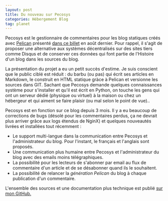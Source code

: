 ```yaml
---
layout: post
title: Du nouveau sur Pecosys
categories: Hébergement Blog
tag: planet
---
```


Pecosys est le gestionnaire de commentaires pour les blog statiques créés avec
[Pelican](http://docs.getpelican.com/en/3.4.0) présenté [dans ce
billet](http://blogduyax.madyanne.fr/pecosys-les-commentaires-avec-pelican.html) en
août dernier.<!-- more --> Pour rappel, il s'agit de proposer une alternative aux systèmes
décentralisés sur des sites tiers comme Disqus et de conserver ces données qui
font partie de l'Histoire d'un blog dans les sources du blog.

La présentation du projet a eu un petit succès d'estime. Je suis conscient que
le public ciblé est réduit : du barbu (ou pas) qui écrit ses articles en
Markdown, le construit en HTML statique gràce à Pelican et versionne les
sources dans GIT. Sachant que Pecosys demande quelques connaissances système
pour s'installer et qu'il est écrit en Python, on touche les gens qui ont un
serveur dédié (physique ou virtuel) à la maison ou chez un hébergeur et qui
aiment se faire plaisir (ou mal selon le point de vue)..

Pecosys est en fonction sur ce blog depuis 3 mois. Il y a eu beaucoup de
corrections de bugs (désolé pour les commentaires perdus, ça ne devrait plus
arriver grâce aux logs étendus de NginX) et quelques nouveautés livrées et
installées tout récemment :

-    Le support multi-langue dans la communication entre Pecosys et
     l'administrateur du blog. Pour l'instant, le français et l'anglais sont
     proposés.
-    Une communication plus humaine entre Pecosys et l'administrateur du blog
     avec des emails moins télégraphiques.
-    La possibilité pour les lecteurs de s'abonner par email au flux de
     commentaire d'un article et de se désabonner quand ils le souhaitent.
-    La possibilité de relancer la *génération Pelican* du blog à chaque publication d'un
     commentaire.

L'ensemble des sources et une documentation plus technique  est publié [sur mon
GitHub.](https://github.com/kianby/pecosys)
